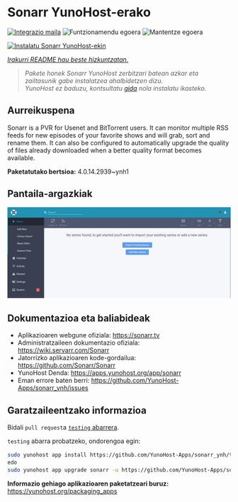 <!--
Ohart ongi: README hau automatikoki sortu da <https://github.com/YunoHost/apps/tree/master/tools/readme_generator>ri esker
EZ editatu eskuz.
-->

# Sonarr YunoHost-erako

[![Integrazio maila](https://apps.yunohost.org/badge/integration/sonarr)](https://ci-apps.yunohost.org/ci/apps/sonarr/)
![Funtzionamendu egoera](https://apps.yunohost.org/badge/state/sonarr)
![Mantentze egoera](https://apps.yunohost.org/badge/maintained/sonarr)

[![Instalatu Sonarr YunoHost-ekin](https://install-app.yunohost.org/install-with-yunohost.svg)](https://install-app.yunohost.org/?app=sonarr)

*[Irakurri README hau beste hizkuntzatan.](./ALL_README.md)*

> *Pakete honek Sonarr YunoHost zerbitzari batean azkar eta zailtasunik gabe instalatzea ahalbidetzen dizu.*  
> *YunoHost ez baduzu, kontsultatu [gida](https://yunohost.org/install) nola instalatu ikasteko.*

## Aurreikuspena

Sonarr is a PVR for Usenet and BitTorrent users. It can monitor multiple RSS feeds for new episodes of your favorite shows and will grab, sort and rename them. It can also be configured to automatically upgrade the quality of files already downloaded when a better quality format becomes available.


**Paketatutako bertsioa:** 4.0.14.2939~ynh1

## Pantaila-argazkiak

![Sonarr(r)en pantaila-argazkia](./doc/screenshots/screenshot.jpg)

## Dokumentazioa eta baliabideak

- Aplikazioaren webgune ofiziala: <https://sonarr.tv>
- Administratzaileen dokumentazio ofiziala: <https://wiki.servarr.com/Sonarr>
- Jatorrizko aplikazioaren kode-gordailua: <https://github.com/Sonarr/Sonarr>
- YunoHost Denda: <https://apps.yunohost.org/app/sonarr>
- Eman errore baten berri: <https://github.com/YunoHost-Apps/sonarr_ynh/issues>

## Garatzaileentzako informazioa

Bidali `pull request`a [`testing` abarrera](https://github.com/YunoHost-Apps/sonarr_ynh/tree/testing).

`testing` abarra probatzeko, ondorengoa egin:

```bash
sudo yunohost app install https://github.com/YunoHost-Apps/sonarr_ynh/tree/testing --debug
edo
sudo yunohost app upgrade sonarr -u https://github.com/YunoHost-Apps/sonarr_ynh/tree/testing --debug
```

**Informazio gehiago aplikazioaren paketatzeari buruz:** <https://yunohost.org/packaging_apps>
